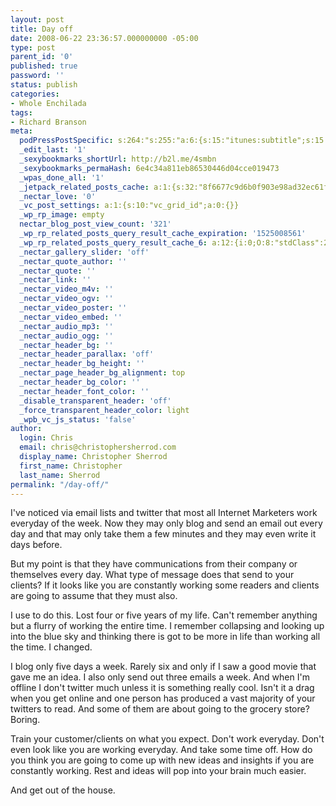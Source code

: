 ```yaml
---
layout: post
title: Day off
date: 2008-06-22 23:36:57.000000000 -05:00
type: post
parent_id: '0'
published: true
password: ''
status: publish
categories:
- Whole Enchilada
tags:
- Richard Branson
meta:
  podPressPostSpecific: s:264:"s:255:"a:6:{s:15:"itunes:subtitle";s:15:"##PostExcerpt##";s:14:"itunes:summary";s:15:"##PostExcerpt##";s:15:"itunes:keywords";s:17:"##WordPressCats##";s:13:"itunes:author";s:10:"##Global##";s:15:"itunes:explicit";s:7:"Default";s:12:"itunes:block";s:7:"Default";}";";
  _edit_last: '1'
  _sexybookmarks_shortUrl: http://b2l.me/4smbn
  _sexybookmarks_permaHash: 6e4c34a811eb86530446d04cce019473
  _wpas_done_all: '1'
  _jetpack_related_posts_cache: a:1:{s:32:"8f6677c9d6b0f903e98ad32ec61f8deb";a:2:{s:7:"expires";i:1454315616;s:7:"payload";a:3:{i:0;a:1:{s:2:"id";i:2838;}i:1;a:1:{s:2:"id";i:2105;}i:2;a:1:{s:2:"id";i:1278;}}}}
  _nectar_love: '0'
  _vc_post_settings: a:1:{s:10:"vc_grid_id";a:0:{}}
  _wp_rp_image: empty
  nectar_blog_post_view_count: '321'
  _wp_rp_related_posts_query_result_cache_expiration: '1525008561'
  _wp_rp_related_posts_query_result_cache_6: a:12:{i:0;O:8:"stdClass":2:{s:7:"post_id";s:4:"1280";s:5:"score";s:18:"28.898137412288218";}i:1;O:8:"stdClass":2:{s:7:"post_id";s:3:"370";s:5:"score";s:18:"21.924185181852845";}i:2;O:8:"stdClass":2:{s:7:"post_id";s:4:"1209";s:5:"score";s:18:"21.336313382418265";}i:3;O:8:"stdClass":2:{s:7:"post_id";s:3:"968";s:5:"score";s:18:"20.955347263347015";}i:4;O:8:"stdClass":2:{s:7:"post_id";s:4:"1281";s:5:"score";s:18:"20.742515927148432";}i:5;O:8:"stdClass":2:{s:7:"post_id";s:3:"160";s:5:"score";s:18:"20.502721011156932";}i:6;O:8:"stdClass":2:{s:7:"post_id";s:4:"2370";s:5:"score";s:18:"19.708592571448804";}i:7;O:8:"stdClass":2:{s:7:"post_id";s:4:"1267";s:5:"score";s:17:"19.14985309355808";}i:8;O:8:"stdClass":2:{s:7:"post_id";s:3:"674";s:5:"score";s:18:"18.647224237029786";}i:9;O:8:"stdClass":2:{s:7:"post_id";s:3:"783";s:5:"score";s:18:"18.463586367603327";}i:10;O:8:"stdClass":2:{s:7:"post_id";s:4:"1821";s:5:"score";s:18:"18.224606049720514";}i:11;O:8:"stdClass":2:{s:7:"post_id";s:3:"290";s:5:"score";s:17:"18.11592973785845";}}
  _nectar_gallery_slider: 'off'
  _nectar_quote_author: ''
  _nectar_quote: ''
  _nectar_link: ''
  _nectar_video_m4v: ''
  _nectar_video_ogv: ''
  _nectar_video_poster: ''
  _nectar_video_embed: ''
  _nectar_audio_mp3: ''
  _nectar_audio_ogg: ''
  _nectar_header_bg: ''
  _nectar_header_parallax: 'off'
  _nectar_header_bg_height: ''
  _nectar_page_header_bg_alignment: top
  _nectar_header_bg_color: ''
  _nectar_header_font_color: ''
  _disable_transparent_header: 'off'
  _force_transparent_header_color: light
  _wpb_vc_js_status: 'false'
author:
  login: Chris
  email: chris@christophersherrod.com
  display_name: Christopher Sherrod
  first_name: Christopher
  last_name: Sherrod
permalink: "/day-off/"
---
```

<p>I've noticed via email lists and twitter that most all Internet Marketers work everyday of the week.  Now they may only blog and send an email out every day and that may only take them a few minutes and they may even write it days before.</p>
<p>But my point is that they have communications from their company or themselves every day.  What type of message does that send to your clients?  If it looks like you are constantly working some readers and clients are going to assume that they must also.</p>
<p>I use to do this.  Lost four or five years of my life.  Can't remember anything but a flurry of working the entire time.  I remember collapsing and looking up into the blue sky and thinking there is got to be more in life than working all the time.  I changed.</p>
<p>I blog only five days a week.  Rarely six and only if I saw a good movie that gave me an idea.  I also only send out three emails a week.  And when I'm offline I don't twitter much unless it is something really cool.  Isn't it a drag when you get online and one person has produced a vast majority of your twitters to read.  And some of them are about going to the grocery store?  Boring.</p>
<p>Train your customer/clients on what you expect.  Don't work everyday.  Don't even look like you are working everyday.  And take some time off.  How do you think you are going to come up with new ideas and insights if you are constantly working.  Rest and ideas will pop into your brain much easier.</p>
<p>And get out of the house.</p>
